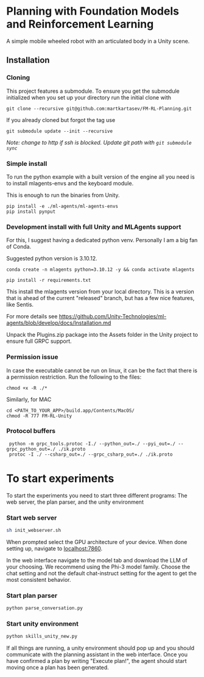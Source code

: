 # Planning with Foundation Models and Reinforcement Learning

A simple mobile wheeled robot with an articulated body in a Unity scene.

## Installation

### Cloning
This project features a submodule. To ensure you get the submodule initialized when you set up your directory run the initial clone with

```
git clone --recursive git@github.com:martkartasev/FM-RL-Planning.git
```

If you already cloned but forgot the tag use

```
git submodule update --init --recursive
```
*Note: change to http if ssh is blocked. Update git path with `git submodule sync`*


### Simple install
To run the python example with a built version of the engine all you need is to install mlagents-envs and the keyboard module.

This is enough to run the binaries from Unity.

```
pip install -e ./ml-agents/ml-agents-envs
pip install pynput
```

### Development install with full Unity and MLAgents support

For this, I suggest having a dedicated python venv. Personally I am a big fan of Conda.

Suggested python version is 3.10.12.

```
conda create -n mlagents python=3.10.12 -y && conda activate mlagents

pip install -r requirements.txt
```

This install the mlagents version from your local directory. This is a version that is ahead of the current "released" branch, but has a few nice features, like Sentis.

For more details see https://github.com/Unity-Technologies/ml-agents/blob/develop/docs/Installation.md

Unpack the Plugins.zip package into the Assets folder in the Unity project to ensure full GRPC support.

### Permission issue
In case the executable cannot be run on linux, it can be the fact that there is a permission restriction. Run the following to the files:
```
chmod +x -R ./*
```

Similarly, for MAC

```
cd <PATH_TO_YOUR_APP>/build.app/Contents/MacOS/
chmod -R 777 FM-RL-Unity
```

### Protocol buffers

```
 python -m grpc_tools.protoc -I./ --python_out=./ --pyi_out=./ --grpc_python_out=./ ./ik.proto
 protoc -I ./ --csharp_out=./ --grpc_csharp_out=./ ./ik.proto
```





# To start experiments
To start the experiments you need to start three different programs: The web server, the plan parser, and the unity environment
### Start web server
```bash
sh init_webserver.sh
```
When prompted select the GPU architecture of your device. When done setting up, navigate to [localhost:7860](localhost:7860).

In the web interface navigate to the model tab and download the LLM of your choosing. We recommend using the Phi-3 model family. Choose the chat setting and not the default chat-instruct setting for the agent to get the most consistent behavior.

### Start plan parser
```bash
python parse_conversation.py
```

### Start unity environment
```bash
python skills_unity_new.py
```

If all things are running, a unity environment should pop up and you should communicate with the planning assistant in the web interface. Once you have confirmed a plan by writing "Execute plan!", the agent should start moving once a plan has been generated.